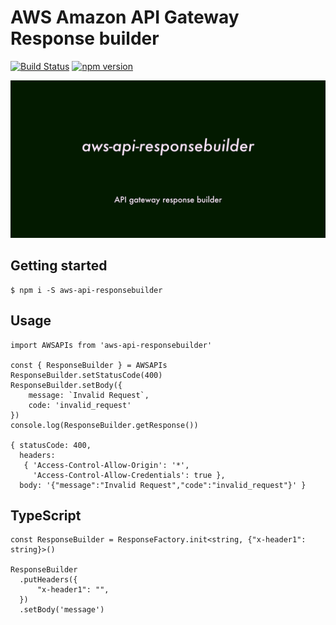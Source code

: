 # AWS Amazon API Gateway Response builder
[![Build Status](https://travis-ci.org/hideokamoto/aws-api-responsebuilder.svg?branch=master)](https://travis-ci.org/hideokamoto/aws-api-responsebuilder)
[![npm version](https://badge.fury.io/js/aws-api-responsebuilder.svg)](https://badge.fury.io/js/aws-api-responsebuilder)

![logo](./ogp_dark.png)

## Getting started
```
$ npm i -S aws-api-responsebuilder
```

## Usage

```
import AWSAPIs from 'aws-api-responsebuilder'

const { ResponseBuilder } = AWSAPIs
ResponseBuilder.setStatusCode(400)
ResponseBuilder.setBody({
    message: `Invalid Request`,
    code: 'invalid_request'
})
console.log(ResponseBuilder.getResponse())

{ statusCode: 400,
  headers:
   { 'Access-Control-Allow-Origin': '*',
     'Access-Control-Allow-Credentials': true },
  body: '{"message":"Invalid Request","code":"invalid_request"}' }
```

## TypeScript

```
const ResponseBuilder = ResponseFactory.init<string, {"x-header1": string}>()

ResponseBuilder
  .putHeaders({
      "x-header1": "",
  })
  .setBody('message')
```
